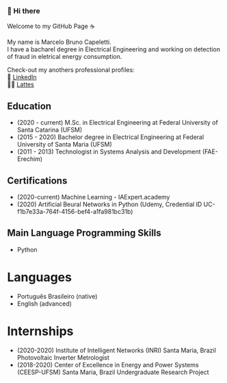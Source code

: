### 👋 Hi there 

Welcome to my GitHub Page ☕
<!--
**MarceloCapeletti/MarceloCapeletti** is a ✨ _special_ ✨ repository because its `README.md` (this file) appears on your GitHub profile.

Here are some ideas to get you started:

- 🔭 I’m currently working on ...
- 🌱 I’m currently learning ...
- 👯 I’m looking to collaborate on ...
- 🤔 I’m looking for help with ...
- 💬 Ask me about ...
- 📫 How to reach me: ...
- 😄 Pronouns: ...
- ⚡ Fun fact: ...
-->

My name is Marcelo Bruno Capeletti.  
I have a bacharel degree in Electrical Engineering and working on detection of fraud in eletrical energy consumption.    

Check-out my anothers professional profiles:  
💼 [LinkedIn](https://www.linkedin.com/in/marcelo-capeletti/)  
👨‍🎓 [Lattes](http://buscatextual.cnpq.br/buscatextual/visualizacv.do)

## Education

- (2020 - current) M.Sc. in Electrical Engineering at Federal University of Santa Catarina (UFSM)
- (2015 - 2020) Bachelor degree in Electrical Engineering at Federal University of Santa Maria (UFSM)
- (2011 - 2013) Technologist in Systems Analysis and Development (FAE-Erechim)

## Certifications

- (2020-current) Machine Learning - IAExpert.academy  
- (2020) Artificial Beural Networks in Python (Udemy, Credential ID UC-f1b7e33a-764f-4156-bef4-a1fa981bc31b)

## Main Language Programming Skills

- Python

# Languages

- Português Brasileiro (native)
- English (advanced)

# Internships 

- (2020-2020) Institute of Intelligent Networks (INRI) Santa Maria, Brazil 
Photovoltaic Inverter Metrologist
- (2018-2020) Center of Excellence in Energy and Power Systems (CEESP-UFSM) Santa Maria, Brazil 
Undergraduate Research Project
